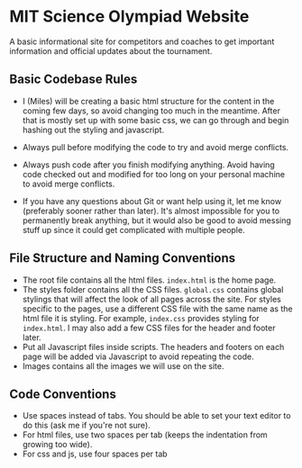 # MIT Science Olympiad Website
A basic informational site for competitors and coaches to get important information and official updates about the tournament.
## Basic Codebase Rules
* I (Miles) will be creating a basic html structure for the content in the coming few days, so avoid changing too much in the meantime. After that is mostly set up with some basic css, we can go through and begin hashing out the styling and javascript.

* Always pull before modifying the code to try and avoid merge conflicts.

* Always push code after you finish modifying anything. Avoid having code checked out and modified for too long on your personal machine to avoid merge conflicts.

* If you have any questions about Git or want help using it, let me know (preferably sooner rather than later). It's almost impossible for you to permanently break anything, but it would also be good to avoid messing stuff up since it could get complicated with multiple people.

## File Structure and Naming Conventions
* The root file contains all the html files. `index.html` is the home page.
* The styles folder contains all the CSS files. `global.css` contains global stylings that will affect the look of all pages across the site. For styles specific to the pages, use a different CSS file with the same name as the html file it is styling. For example, `index.css` provides styling for `index.html`. I may also add a few CSS files for the header and footer later.
* Put all Javascript files inside scripts. The headers and footers on each page will be added via Javascript to avoid repeating the code.
* Images contains all the images we will use on the site.

## Code Conventions
* Use spaces instead of tabs. You should be able to set your text editor to do this (ask me if you're not sure).
* For html files, use two spaces per tab (keeps the indentation from growing too wide).
* For css and js, use four spaces per tab